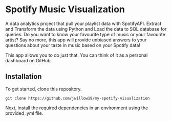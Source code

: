 # Spotify Music Visualization

A data analytics project that pull your playlist data with SpotifyAPI. Extract and Transform the data using Python and Load the data to SQL database for queries. Do you want to know your favourite type of music or your favourite artist? Say no more, this app will provide unbiased answers to your questions about your taste in music based on your Spotify data!

This app allows you to do just that. You can think of it as a personal dashboard on GitHub.

## Installation

To get started, clone this repository.

```
git clone https://github.com/jwillow19/my-spotify-visualization
```

Next, install the required dependencies in an environment using the provided .yml file.
